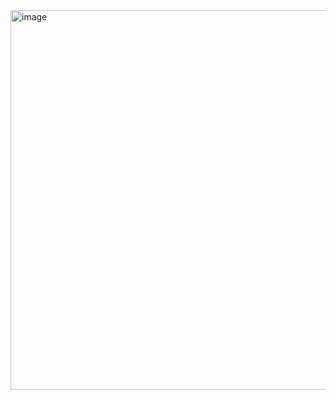 <img width="1366" height="607" alt="image" src="https://github.com/user-attachments/assets/e8d18466-0338-4bf6-afba-0a8ca9ada154" />
